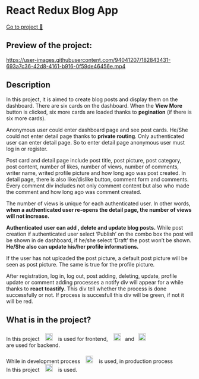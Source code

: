 # React Redux Blog App
[Go to project 🚀](https://react-redux-blogapp.vercel.app/)
## Preview of the project:
https://user-images.githubusercontent.com/94041207/182843431-693a7c36-42d8-4161-b916-0f59de46456e.mp4
## Description 
<p>In this project, it is aimed to create blog posts and display them on the dashboard. There are six cards on the dashboard. When the <b>View More</b> button is clicked, six more cards are loaded thanks to <b>pegination</b> (if there is six more cards). </p>
<p>Anonymous user could enter dashboard page and see post cards. He/She could not enter detail page thanks to <b>private routing</b>. Only authenticated user can enter detail page. So to enter detail page anonymous user must log in or register.  </p>
<p>Post card and detail page include post title, post picture, post category, post content, number of likes, number of views, number of comments, writer name, writed profile picture and how long ago was post created. In detail page, there is also like/dislike button, comment form and comments. Every comment div includes not only comment content but also who made the comment and how long ago was comment created.  </p>
<p>The number of views is unique for each authenticated user. In other words, <b>when a authenticated user re-opens the detail page, the number of views will not increase.</b> </p>
<p><b>Authenticated user can add , delete and update blog posts.</b> While post creation if authenticated user select ‘Publish’ on the combo box the post will be shown in de dashboard, if he/she select ‘Draft’ the post won’t be shown. <b>He/She also can update his/her profile informations.</b></p>
<p>If the user has not uploaded the post picture, a default post picture will be seen as post picture. The same is true for the profile picture.   </p>
<p>After registration, log in, log out, post adding, deleting, update, profile update or comment adding  processes a notify div will appear for a while thanks to <b>react toastify.</b> This div tell whether the process is done successfully or not. If process is succesfull this div will be green, if not it will be red.</p>

## What is in the project? 
<p > <span style=" display: inline-block;"> In this project   </span> <img style="padding: 0 0.7rem; margin-top: 0.4rem; text-align:center;" src="https://logos-download.com/wp-content/uploads/2016/09/React_logo_wordmark-700x235.png"  alt="react" height="20"> <span style=" display: inline-block;"> is used for frontend,</span> <img style="padding: 0 0.7rem; margin-bottom: -0.4rem; text-align:center;" src="https://logos-download.com/wp-content/uploads/2019/06/Django_Logo.png"  alt="react" height="20"><span style=" display: inline-block;"> and </span><img style="padding: 0 0.7rem; margin-bottom: -0.4rem; text-align:center;" src="https://user-images.githubusercontent.com/94041207/182884012-aac975c0-b0ae-4d09-8765-e25b6fbaafc2.png"  alt="django rest framework" height="20"><span style=" display: inline-block;"> are used for backend.</span>
</p>

<p > <span style=" display: inline-block;">While in development process   </span> <img style="padding: 0 0.7rem; margin-top: 0.4rem; text-align:center;" src="https://logos-download.com/wp-content/uploads/2018/09/SQLite_Logo-450x193.png"  alt="react" height="20"> <span style=" display: inline-block;"> is used, in production process </span><span style=" display: inline-block;"> In this project   </span> <img style="padding: 0 0.7rem; margin-bottom: -0.4rem; text-align:center;" src="https://icon-library.com/images/postgresql-icon/postgresql-icon-13.jpg"  alt="react" height="20"> <span style=" display: inline-block;"> is used. </span></p>



